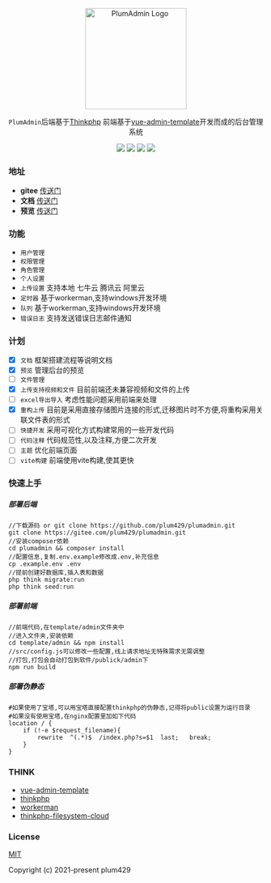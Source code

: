 <p align="center">
  <a href="https://www.yuque.com/u1048634/rwos6m" target="blank"><img src="https://file.huamzl.wang/plumadmin_logo.png" width="200" alt="PlumAdmin Logo" /></a>
</p>
<p align="center">
    <code>PlumAdmin</code>后端基于<a href="https://github.com/top-think/think">Thinkphp</a> 前端基于<a href="https://github.com/PanJiaChen/vue-admin-template">vue-admin-template</a>开发而成的后台管理系统
</p>



<p align="center">
    <img src="https://svg.hamm.cn/badge.svg?key=Base&value=ThinkPHP6"/>
    <img src="https://svg.hamm.cn/badge.svg?key=Data&value=MySQL5.6"/>
    <img src="https://svg.hamm.cn/badge.svg?key=Runtime&value=PHP7.4"/>
    <img src="https://svg.hamm.cn/badge.svg?key=License&value=MIT"/>
</p >


### 地址

* **gitee**  [传送门](https://gitee.com/plum429/plumadmin)
* **文档**   [传送门](https://www.yuque.com/u1048634/rwos6m)
* **预览** [传送门](http://preview.plumcloud.top)

### 功能

* <code>用户管理</code>
* <code>权限管理</code>
* <code>角色管理</code>
* <code>个人设置</code>
* <code>上传设置</code> 支持本地 七牛云 腾讯云 阿里云
* <code>定时器</code> 基于workerman,支持windows开发环境
* <code>队列</code> 基于workerman,支持windows开发环境
* <code>错误日志</code> 支持发送错误日志邮件通知

### 计划

- [x] <code>文档</code> 框架搭建流程等说明文档
- [x] `预览` 管理后台的预览
- [ ] `文件管理`
- [x] `上传支持视频和文件` 目前前端还未兼容视频和文件的上传
- [ ] `excel导出导入` 考虑性能问题采用前端来处理
- [x] `重构上传` 目前是采用直接存储图片连接的形式,迁移图片时不方便,将重构采用关联文件表的形式
- [ ] `快捷开发` 采用可视化方式构建常用的一些开发代码
- [ ] `代码注释` 代码规范性,以及注释,方便二次开发
- [ ] `主题` 优化前端页面
- [ ] `vite构建` 前端使用vite构建,使其更快

### 快速上手
##### 部署后端
```shell
//下载源码 or git clone https://github.com/plum429/plumadmin.git
git clone https://gitee.com/plum429/plumadmin.git
//安装composer依赖
cd plumadmin && composer install 
//配置信息,复制.env.example修改成.env,补充信息
cp .example.env .env
//提前创建好数据库,插入表和数据
php think migrate:run
php think seed:run
```
##### 部署前端
```shell
//前端代码,在template/admin文件夹中
//进入文件夹,安装依赖
cd template/admin && npm install
//src/config.js可以修改一些配置,线上请求地址无特殊需求无需调整
//打包,打包会自动打包到软件/publick/admin下
npm run build
```
##### 部署伪静态
```nginx
#如果使用了宝塔,可以用宝塔直接配置thinkphp的伪静态,记得将public设置为运行目录
#如果没有使用宝塔,在nginx配置里加如下代码
location / {
	if (!-e $request_filename){
		rewrite  ^(.*)$  /index.php?s=$1  last;   break;
	}
}
```
### THINK

- [vue-admin-template](https://github.com/PanJiaChen/vue-admin-template)
- [thinkphp](https://github.com/top-think/think)
- [workerman](https://github.com/walkor/Workerman)
- [thinkphp-filesystem-cloud](https://github.com/QThans/thinkphp-filesystem-cloud)

### License

[MIT](https://github.com/PanJiaChen/vue-element-admin/blob/master/LICENSE)

Copyright (c) 2021-present plum429
